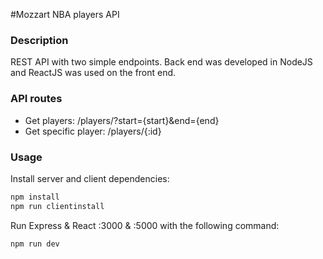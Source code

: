#Mozzart NBA players API

### Description

REST API with two simple endpoints. Back end was developed in NodeJS and ReactJS was used on the front end.

### API routes
<ul>
<li>Get players: /players/?start={start}&end={end}</li>
<li>Get specific player: /players/{:id}</li>
</ul>


### Usage

Install server and client dependencies:

```bash
npm install
npm run clientinstall
```

Run Express & React :3000 & :5000 with the following command:

```bash
npm run dev     
```
